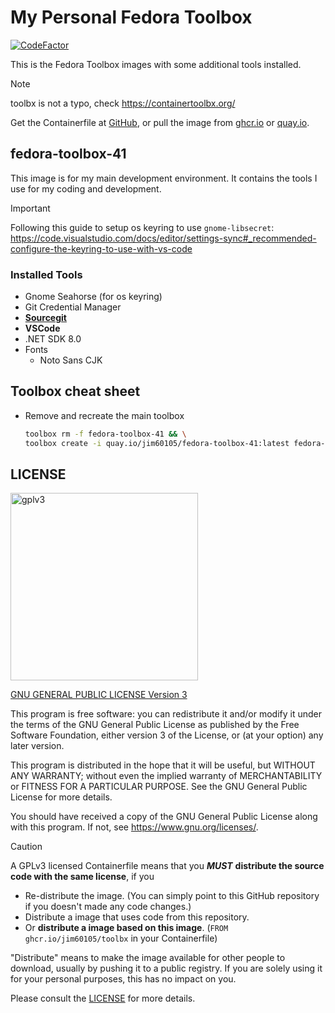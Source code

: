 # My Personal Fedora Toolbox

[![CodeFactor](https://www.codefactor.io/repository/github/jim60105/toolbx/badge?style=for-the-badge)](https://www.codefactor.io/repository/github/jim60105/toolbx)

This is the Fedora Toolbox images with some additional tools installed.

> [!NOTE]  
> toolbx is not a typo, check <https://containertoolbx.org/>

Get the Containerfile at [GitHub](https://github.com/jim60105/toolbx), or pull the image from [ghcr.io](https://github.com/jim60105?tab=packages&repo_name=toolbx) or [quay.io](https://quay.io/repository/jim60105/fedora-toolbox-41).

## fedora-toolbox-41

This image is for my main development environment. It contains the tools I use for my coding and development.

> [!IMPORTANT]  
> Following this guide to setup os keyring to use `gnome-libsecret`:  
> <https://code.visualstudio.com/docs/editor/settings-sync#_recommended-configure-the-keyring-to-use-with-vs-code>

### Installed Tools

- Gnome Seahorse (for os keyring)
- Git Credential Manager
- [**Sourcegit**](https://github.com/sourcegit-scm/sourcegit)
- **VSCode**
- .NET SDK 8.0
- Fonts
  - Noto Sans CJK

## Toolbox cheat sheet

- Remove and recreate the main toolbox

  ```bash
  toolbox rm -f fedora-toolbox-41 && \
  toolbox create -i quay.io/jim60105/fedora-toolbox-41:latest fedora-toolbox-41
  ```

## LICENSE

<img src="https://github.com/user-attachments/assets/77148063-7bd8-4c07-a776-ec297d2f6ad8" alt="gplv3" width="300" />

[GNU GENERAL PUBLIC LICENSE Version 3](LICENSE)

This program is free software: you can redistribute it and/or modify it under the terms of the GNU General Public License as published by the Free Software Foundation, either version 3 of the License, or (at your option) any later version.

This program is distributed in the hope that it will be useful, but WITHOUT ANY WARRANTY; without even the implied warranty of MERCHANTABILITY or FITNESS FOR A PARTICULAR PURPOSE. See the GNU General Public License for more details.

You should have received a copy of the GNU General Public License along with this program. If not, see <https://www.gnu.org/licenses/>.

> [!CAUTION]
> A GPLv3 licensed Containerfile means that you _**MUST**_ **distribute the source code with the same license**, if you
>
> - Re-distribute the image. (You can simply point to this GitHub repository if you doesn't made any code changes.)
> - Distribute a image that uses code from this repository.
> - Or **distribute a image based on this image**. (`FROM ghcr.io/jim60105/toolbx` in your Containerfile)
>
> "Distribute" means to make the image available for other people to download, usually by pushing it to a public registry. If you are solely using it for your personal purposes, this has no impact on you.
>
> Please consult the [LICENSE](LICENSE) for more details.
